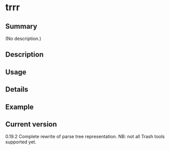 # trrr

## Summary

(No description.)

## Description

## Usage

## Details

## Example

## Current version

0.19.2 Complete rewrite of parse tree representation. NB: not all Trash tools supported yet.
